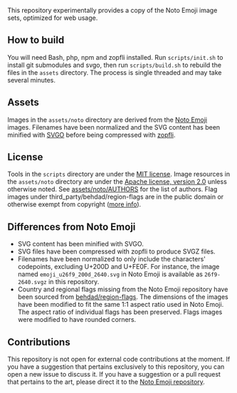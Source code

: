 This repository experimentally provides a copy of the Noto Emoji image sets, optimized for web usage.


## How to build

You will need Bash, php, npm and zopfli installed. Run `scripts/init.sh` to install git submodules and svgo, then run `scripts/build.sh` to rebuild the files in the `assets` directory. The process is single threaded and may take several minutes.

## Assets

Images in the `assets/noto` directory are derived from the [Noto Emoji](https://github.com/googlei18n/noto-emoji) images. Filenames have been normalized and the SVG content has been minified with [SVGO](https://github.com/svg/svgo/) before being compressed with [zopfli](https://github.com/google/zopfli).

## License

Tools in the `scripts` directory are under the [MIT license](scripts/LICENSE).
Image resources in the `assets/noto` directory are under the [Apache license, version 2.0](assets/noto/LICENSE) unless otherwise noted. See [assets/noto/AUTHORS](assets/noto/AUTHORS) for the list of authors. Flag images under third_party/behdad/region-flags are in the public domain or otherwise exempt from copyright ([more info](third_party/behdad/region-flags/LICENSE)).

## Differences from Noto Emoji

- SVG content has been minified with SVGO.
- SVG files have been compressed with zopfli to produce SVGZ files.
- Filenames have been normalized to only include the characters' codepoints, excluding U+200D and U+FE0F. For instance, the image named `emoji_u26f9_200d_2640.svg` in Noto Emoji is available as `26f9-2640.svgz` in this repository.
- Country and regional flags missing from the Noto Emoji repository have been sourced from [behdad/region-flags](https://github.com/behdad/region-flags). The dimensions of the images have been modified to fit the same 1:1 aspect ratio used in Noto Emoji. The aspect ratio of individual flags has been preserved. Flags images were modified to have rounded corners.

## Contributions

This repository is not open for external code contributions at the moment. If you have a suggestion that pertains exclusively to this repository, you can open a new issue to discuss it. If you have a suggestion or a pull request that pertains to the art, please direct it to the [Noto Emoji repository](https://github.com/googlei18n/noto-emoji).